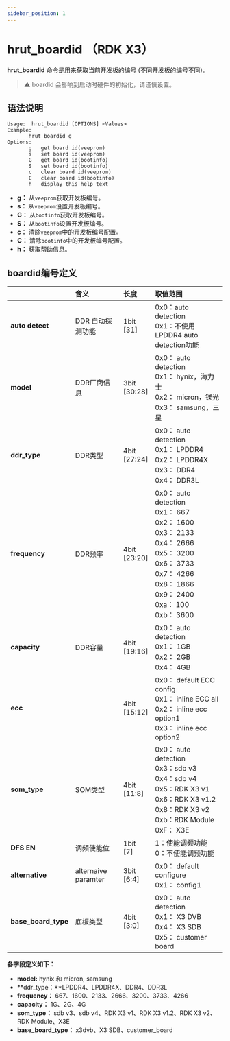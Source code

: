 ```yaml
---
sidebar_position: 1
---
```


# hrut_boardid （RDK X3）

**hrut_boardid** 命令是用来获取当前开发板的编号  (不同开发板的编号不同）。

> ⚠️ boardid 会影响到启动时硬件的初始化，请谨慎设置。

## 语法说明

```
Usage:  hrut_boardid [OPTIONS] <Values>
Example:
       hrut_boardid g
Options:
       g   get board id(veeprom)
       s   set board id(veeprom)
       G   get board id(bootinfo)
       S   set board id(bootinfo)
       c   clear board id(veeprom)
       C   clear board id(bootinfo)
       h   display this help text

```

- **g：** 从`veeprom`获取开发板编号。
- **s：** 从`veeprom`设置开发板编号。
- **G：** 从`bootinfo`获取开发板编号。
- **S：** 从`bootinfo`设置开发板编号。
- **c：** 清除`veeprom`中的开发板编号配置。
- **C：** 清除`bootinfo`中的开发板编号配置。
- **h：** 获取帮助信息。

## boardid编号定义

|                     | 含义                | 长度             | 取值范围                                                     |
| :------------------ | :------------------ | :--------------- | :----------------------------------------------------------- |
| **auto detect**     | DDR 自动探测功能    | 1bit<br/>[31]    | 0x0：auto detection<br/>0x1：不使用LPDDR4 auto detection功能 |
| **model**           | DDR厂商信息         | 3bit<br/>[30:28] | 0x0： auto detection<br/>0x1： hynix，海力士<br/>0x2： micron，镁光<br/>0x3： samsung，三星 |
| **ddr_type**        | DDR类型             | 4bit<br/>[27:24] | 0x0： auto detection<br/>0x1： LPDDR4<br/>0x2： LPDDR4X<br/>0x3： DDR4<br/>0x4： DDR3L |
| **frequency**       | DDR频率             | 4bit<br/>[23:20] | 0x0： auto detection<br/>0x1： 667<br/>0x2： 1600<br/>0x3： 2133<br/>0x4： 2666<br/>0x5： 3200<br/>0x6： 3733<br/>0x7： 4266<br/>0x8： 1866<br/>0x9： 2400<br/>0xa： 100<br/>0xb： 3600 |
| **capacity**        | DDR容量             | 4bit<br/>[19:16] | 0x0： auto detection<br/>0x1： 1GB<br/>0x2： 2GB<br/>0x4： 4GB |
| **ecc**             |                     | 4bit<br/>[15:12] | 0x0： default ECC config<br/>0x1： inline ECC all<br/>0x2： inline ecc option1<br/>0x3： inline ecc option2 |
| **som_type**        | SOM类型             | 4bit<br/>[11:8]  | 0x0： auto detection<br/>0x3：sdb v3<br/>0x4：sdb v4<br/>0x5：RDK X3 v1<br/>0x6：RDK X3 v1.2<br/>0x8：RDK X3 v2<br/>0xb：RDK Module<br/>0xF： X3E |
| **DFS EN**          | 调频使能位          | 1bit<br/>[7]     | 1：使能调频功能<br/>0：不使能调频功能                        |
| **alternative**     | alternaive paramter | 3bit<br/>[6:4]   | 0x0： default configure<br/>0x1： config1                    |
| **base_board_type** | 底板类型            | 4bit<br/>[3:0]   | 0x0： auto detection<br/>0x1： X3 DVB<br/>0x4： X3 SDB<br/>0x5： customer board |

**各字段定义如下：**

- **model:** hynix 和 micron, samsung
- **ddr_type：**LPDDR4、LPDDR4X、DDR4、DDR3L
- **frequency：** 667、1600、2133、2666、3200、3733、4266
- **capacity：** 1G、2G、4G
- **som_type：** sdb v3、sdb v4、RDK X3 v1、RDK X3 v1.2、RDK X3 v2、RDK Module、X3E
- **base_board_type：** x3dvb、X3 SDB、customer_board

